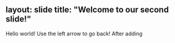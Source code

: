 layout: slide
title: "Welcome to our second slide!"
---
Hello world!
Use the left arrow to go back!
After adding 
